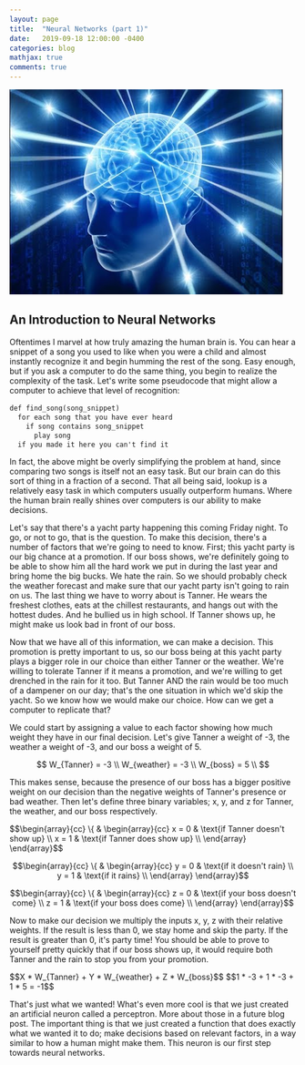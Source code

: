 ```yaml
---
layout: page
title:  "Neural Networks (part 1)"
date:   2019-09-18 12:00:00 -0400
categories: blog
mathjax: true
comments: true
---
```





<span class="image center"><img src="/assets/galaxy_brain.jpg" alt="" /></span>
<!--more-->
<h2>An Introduction to Neural Networks</h2>
<p>
  Oftentimes I marvel at how truly amazing the human brain is. You can hear a snippet of a song you used to like when you were a child and almost instantly recognize it and begin humming the rest of the song. Easy enough, but if you ask a computer to do the same thing, you begin to realize the complexity of the task. Let's write some pseudocode that might allow a computer to achieve that level of recognition:
</p>
  
    def find_song(song_snippet)
      for each song that you have ever heard
        if song contains song_snippet
          play song
      if you made it here you can't find it 
    
<p>
  In fact, the above might be overly simplifying the problem at hand, since comparing two songs is itself not an easy task. But our brain can do this sort of thing in a fraction of a second. That all being said, lookup is a relatively easy task in which computers usually outperform humans. Where the human brain really shines over computers is our ability to make decisions.
</p>
<p>
  Let's say that there's a yacht party happening this coming Friday night. To go, or not to go, that is the question. To make this decision, there's a number of factors that we're going to need to know. First; this yacht party is our big chance at a promotion. If our boss shows, we're definitely going to be able to show him all the hard work we put in during the last year and bring home the big bucks. We hate the rain. So we should probably check the weather forecast and make sure that our yacht party isn't going to rain on us. The last thing we have to worry about is Tanner. He wears the freshest clothes, eats at the chillest restaurants, and hangs out with the hottest dudes. And he bullied us in high school. If Tanner shows up, he might make us look bad in front of our boss. 
</p>
<p>
  Now that we have all of this information, we can make a decision. This promotion is pretty important to us, so our boss being at this yacht party plays a bigger role in our choice than either Tanner or the weather. We're willing to tolerate Tanner if it means a promotion, and we're willing to get drenched in the rain for it too. But Tanner AND the rain would be too much of a dampener on our day; that's the one situation in which we'd skip the yacht. So we know how we would make our choice. How can we get a computer to replicate that? 
</p>
<p>
  We could start by assigning a value to each factor showing how much weight they have in our final decision. Let's give Tanner a weight of -3, the weather a weight of -3, and our boss a weight of 5.

  $$
      W_{Tanner} = -3 \\
      W_{weather} = -3 \\
      W_{boss} = 5 \\
  $$

  This makes sense, because the presence of our boss has a bigger positive weight on our decision than the negative weights of Tanner's presence or bad weather. Then let's define three binary variables; x, y, and z for Tanner, the weather, and our boss respectively. 
</p>
<p>
$$\begin{array}{cc}
  \{ & 
    \begin{array}{cc}
      x = 0 & \text{if Tanner doesn't show up} \\
      x = 1 & \text{if Tanner does show up} \\
    \end{array}
\end{array}$$

$$\begin{array}{cc}
  \{ & 
    \begin{array}{cc}
      y = 0 & \text{if it doesn't rain} \\
      y = 1 & \text{if it rains} \\
    \end{array}
\end{array}$$

$$\begin{array}{cc}
  \{ & 
    \begin{array}{cc}
      z = 0 & \text{if your boss doesn't come} \\
      z = 1 & \text{if your boss does come} \\
    \end{array}
\end{array}$$
</p>
<p>
  Now to make our decision we multiply the inputs x, y, z with their relative weights. If the result is less than 0, we stay home and skip the party. If the result is greater than 0, it's party time! You should be able to prove to yourself pretty quickly that if our boss shows up, it would require both Tanner and the rain to stop you from your promotion. 
</p>
<p>
  $$X * W_{Tanner} + Y * W_{weather} + Z * W_{boss}$$
  $$1 * -3 + 1 * -3 + 1 * 5 = -1$$
</p>
<p>
  That's just what we wanted! What's even more cool is that we just created an artificial neuron called a perceptron. More about those in a future blog post. The important thing is that we just created a function that does exactly what we wanted it to do; make decisions based on relevant factors, in a way similar to how a human might make them. This neuron is our first step towards neural networks.
</p>